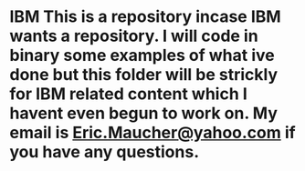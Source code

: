 # IBM This is a repository incase IBM wants a repository. I will code in binary some examples of what ive done but this folder will be strickly for IBM related content which I havent even begun to work on. My email is Eric.Maucher@yahoo.com if you have any questions.
